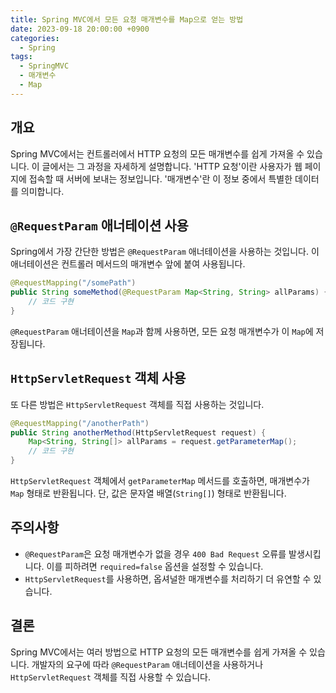```yaml
---
title: Spring MVC에서 모든 요청 매개변수를 Map으로 얻는 방법
date: 2023-09-18 20:00:00 +0900
categories:
  - Spring
tags:
  - SpringMVC
  - 매개변수
  - Map
---
```

## 개요

Spring MVC에서는 컨트롤러에서 HTTP 요청의 모든 매개변수를 쉽게 가져올 수 있습니다. 이 글에서는 그 과정을 자세하게 설명합니다. 'HTTP 요청'이란 사용자가 웹 페이지에 접속할 때 서버에 보내는 정보입니다. '매개변수'란 이 정보 중에서 특별한 데이터를 의미합니다.

## `@RequestParam` 애너테이션 사용

Spring에서 가장 간단한 방법은 `@RequestParam` 애너테이션을 사용하는 것입니다. 이 애너테이션은 컨트롤러 메서드의 매개변수 앞에 붙여 사용됩니다.

```java
@RequestMapping("/somePath")
public String someMethod(@RequestParam Map<String, String> allParams) {
    // 코드 구현
}
```

`@RequestParam` 애너테이션을 `Map`과 함께 사용하면, 모든 요청 매개변수가 이 `Map`에 저장됩니다.

## `HttpServletRequest` 객체 사용

또 다른 방법은 `HttpServletRequest` 객체를 직접 사용하는 것입니다.

```java
@RequestMapping("/anotherPath")
public String anotherMethod(HttpServletRequest request) {
    Map<String, String[]> allParams = request.getParameterMap();
    // 코드 구현
}
```

`HttpServletRequest` 객체에서 `getParameterMap` 메서드를 호출하면, 매개변수가 `Map` 형태로 반환됩니다. 단, 값은 문자열 배열(`String[]`) 형태로 반환됩니다.

## 주의사항

- `@RequestParam`은 요청 매개변수가 없을 경우 `400 Bad Request` 오류를 발생시킵니다. 이를 피하려면 `required=false` 옵션을 설정할 수 있습니다.
- `HttpServletRequest`를 사용하면, 옵셔널한 매개변수를 처리하기 더 유연할 수 있습니다.

## 결론

Spring MVC에서는 여러 방법으로 HTTP 요청의 모든 매개변수를 쉽게 가져올 수 있습니다. 개발자의 요구에 따라 `@RequestParam` 애너테이션을 사용하거나 `HttpServletRequest` 객체를 직접 사용할 수 있습니다.